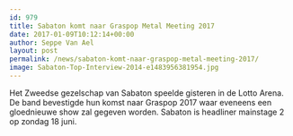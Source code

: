 ```yaml
---
id: 979
title: Sabaton komt naar Graspop Metal Meeting 2017
date: 2017-01-09T10:12:14+00:00
author: Seppe Van Ael
layout: post
permalink: /news/sabaton-komt-naar-graspop-metal-meeting-2017/
image: Sabaton-Top-Interview-2014-e1483956381954.jpg
---
```

Het Zweedse gezelschap van Sabaton speelde gisteren in de Lotto Arena. De band bevestigde hun komst naar Graspop 2017 waar eveneens een gloednieuwe show zal gegeven worden. Sabaton is headliner mainstage 2 op zondag 18 juni.

&nbsp;